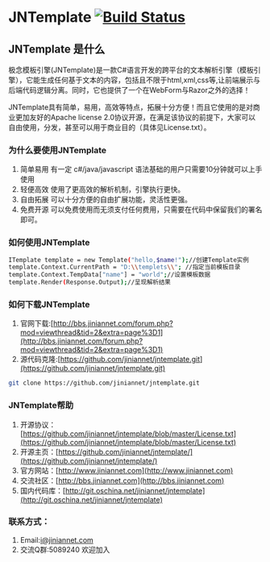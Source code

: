 ﻿# JNTemplate  [![Build Status](https://travis-ci.org/jiniannet/jntemplate.svg?branch=master)](https://travis-ci.org/jiniannet/jntemplate)

## JNTemplate 是什么

极念模板引擎(JNTemplate)是一款C#语言开发的跨平台的文本解析引擎（模板引擎），它能生成任何基于文本的内容，包括且不限于html,xml,css等,让前端展示与后端代码逻辑分离。同时，它也提供了一个在WebForm与Razor之外的选择！

JNTemplate具有简单，易用，高效等特点，拓展十分方便！而且它使用的是对商业更加友好的Apache license 2.0协议开源，在满足该协议的前提下，大家可以自由使用，分发，甚至可以用于商业目的（具体见License.txt）。

### 为什么要使用JNTemplate
1. 简单易用 有一定 c#/java/javascript 语法基础的用户只需要10分钟就可以上手使用
2. 轻便高效 使用了更高效的解析机制，引擎执行更快。
3. 自由拓展 可以十分方便的自由扩展功能，灵活性更强。
4. 免费开源 可以免费使用而无须支付任何费用，只需要在代码中保留我们的署名即可。

### 如何使用JNTemplate
```bash
ITemplate template = new Template("hello,$name!");//创建Template实例
template.Context.CurrentPath = "D:\\templets\\"; //指定当前模板目录
template.Context.TempData["name"] = "world";//设置模板数据
template.Render(Response.Output);//呈现解析结果
```


### 如何下载JNTemplate

1. 官网下载:[http://bbs.jiniannet.com/forum.php?mod=viewthread&tid=2&extra=page%3D1](http://bbs.jiniannet.com/forum.php?mod=viewthread&tid=2&extra=page%3D1)
2. 源代码克隆:[https://github.com/jiniannet/jntemplate.git](https://github.com/jiniannet/jntemplate.git)


```bash
git clone https://github.com/jiniannet/jntemplate.git
```


### JNTemplate帮助

1. 开源协议：[https://github.com/jiniannet/jntemplate/blob/master/License.txt](https://github.com/jiniannet/jntemplate/blob/master/License.txt)
2. 开源主页：[https://github.com/jiniannet/jntemplate/](https://github.com/jiniannet/jntemplate/)
3. 官方网站：[http://www.jiniannet.com](http://www.jiniannet.com)
4. 交流社区：[http://bbs.jiniannet.com](http://bbs.jiniannet.com)
5. 国内代码库：[http://git.oschina.net/jiniannet/jntemplate](http://git.oschina.net/jiniannet/jntemplate)

### 联系方式：
1. Email:i@jiniannet.com
2. 交流Q群:5089240 欢迎加入
